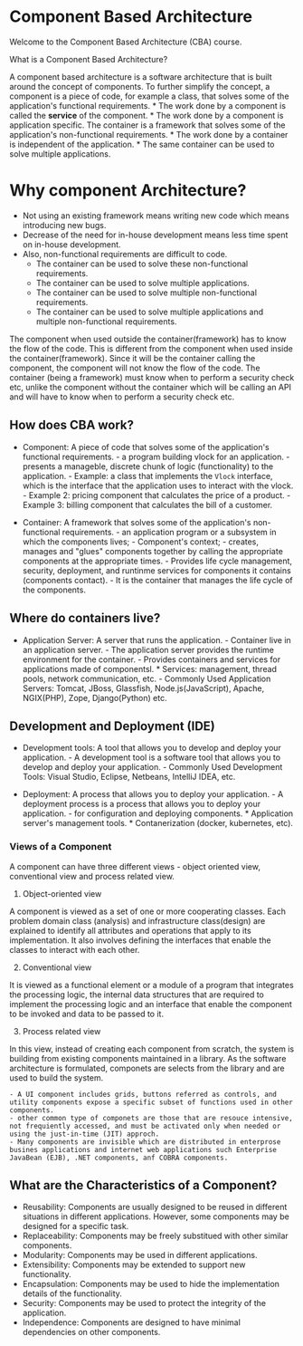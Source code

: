 # Component Based Architecture

Welcome to the Component Based Architecture (CBA) course.

What is a Component Based Architecture?

A component based architecture is a software architecture that is built around the concept of components. To further simplify the concept, a component is a piece of code, for example a class, that solves some of the application's functional requirements.
    * The work done by a component is called the **service** of the component.
    * The work done by a component is application specific.
The container is a framework that solves some of the application's non-functional requirements.
    * The work done by a container is independent of the application.
    * The same container can be used to solve multiple applications.

# Why component Architecture?

* Not using an existing framework means writing new code which means introducing new bugs.
* Decrease of the need for in-house development means less time spent on in-house development.
* Also, non-functional requirements are difficult to code.
    * The container can be used to solve these non-functional requirements.
    * The container can be used to solve multiple applications.
    * The container can be used to solve multiple non-functional requirements.
    * The container can be used to solve multiple applications and multiple non-functional requirements.

The component when used outside the container(framework) has to know the flow of the code. 
This is different from the component when used inside the container(framework).
Since it will be the container calling the component, the component will not know the flow of the code. The container (being a framework) must know when to perform a security check etc, unlike the component without the container which will be calling an API and will have to know when to perform a security check etc.

## How does CBA work?

* Component: A piece of code that solves some of the application's functional requirements.
           - a program building vlock for an application.
           - presents a manageble, discrete chunk of logic (functionality) to the application.
            - Example: a class that implements the `Vlock` interface, which is the interface that the application uses to interact with the vlock.
            - Example 2: pricing component that calculates the price of a product.
            - Example 3: billing component that calculates the bill of a customer.

* Container: A framework that solves some of the application's non-functional requirements.
            - an application program or a subsystem in which the components lives;
            - Component's context;
            - creates, manages and "glues" components together by calling the appropriate components at the appropriate times.
            - Provides life cycle management, security, deployment, and runtinme services for components it contains (components contact).
            - It is the container that manages the life cycle of the components.

## Where do containers live?

* Application Server: A server that runs the application.
                - Container live in an application server.
                - The application server provides the runtime environment for the container.
                - Provides containers and services for applications made of componentsl. 
                    * Services: management, thread pools, network communication, etc.
                - Commonly Used Application Servers: Tomcat, JBoss, Glassfish, Node.js(JavaScript), Apache, NGIX(PHP), Zope, Django(Python) etc.

## Development and Deployment (IDE)

* Development tools: A tool that allows you to develop and deploy your application.
                    - A development tool is a software tool that allows you to develop and deploy your application.
                    - Commonly Used Development Tools: Visual Studio, Eclipse, Netbeans, IntelliJ IDEA, etc.

* Deployment: A process that allows you to deploy your application.
              - A deployment process is a process that allows you to deploy your application.
              - for configuration and deploying components.
                * Application server's management tools.
                * Contanerization (docker, kubernetes, etc).

### Views of a Component

A component can have three different views - object oriented view, conventional view and process related view.

1. Object-oriented view

A component is viewed as a set of one or more cooperating classes. Each problem domain class (analysis) and infrastructure class(design) are explained to identify all attributes and operations that apply to its implementation. It also involves defining the interfaces that enable the classes to interact with each other.


2. Conventional view

It is viewed as a functional element or a module of a program that integrates the processing logic, the internal data structures that are required to implement the processing logic and an interface that enable the component to be invoked and data to be passed to it.

3. Process related view

In this view, instead of creating each component from scratch, the system is building from existing components maintained in a library. As the software architecture is formulated, componets are selects from the library and are used to build the system.

    - A UI component includes grids, buttons referred as controls, and utility components expose a specific subset of functions used in other components.
    - other common type of componets are those that are resouce intensive, not frequiently accessed, and must be activated only when needed or using the just-in-time (JIT) approch.
    - Many components are invisible which are distributed in enterprose busines applications and internet web applications such Enterprise JavaBean (EJB), .NET components, anf COBRA components.


## What are the Characteristics of a Component?

* Reusability: Components are usually designed to be reused in different situations in different applications. However, some components may be designed for a specific task. 
* Replaceability: Components may be freely substitued with other similar components.
* Modularity: Components may be used in different applications.
* Extensibility: Components may be extended to support new functionality.
* Encapsulation: Components may be used to hide the implementation details of the functionality.
* Security: Components may be used to protect the integrity of the application.
* Independence: Components are designed to have minimal dependencies on other components.